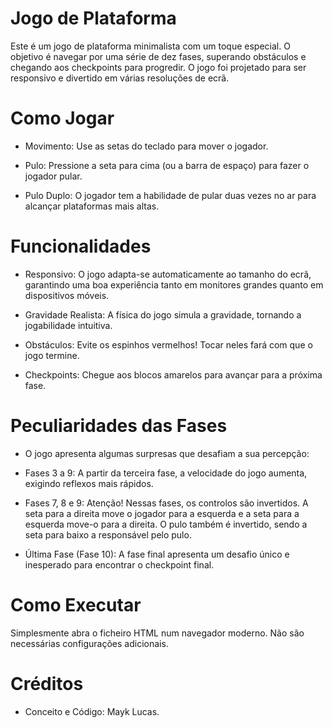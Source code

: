 # Jogo de Plataforma
Este é um jogo de plataforma minimalista com um toque especial. O objetivo é navegar por uma série de dez fases, superando obstáculos e chegando aos checkpoints para progredir. O jogo foi projetado para ser responsivo e divertido em várias resoluções de ecrã.

# Como Jogar
- Movimento: Use as setas do teclado para mover o jogador.

- Pulo: Pressione a seta para cima (ou a barra de espaço) para fazer o jogador pular.

- Pulo Duplo: O jogador tem a habilidade de pular duas vezes no ar para alcançar plataformas mais altas.

# Funcionalidades
- Responsivo: O jogo adapta-se automaticamente ao tamanho do ecrã, garantindo uma boa experiência tanto em monitores grandes quanto em dispositivos móveis.

- Gravidade Realista: A física do jogo simula a gravidade, tornando a jogabilidade intuitiva.

- Obstáculos: Evite os espinhos vermelhos! Tocar neles fará com que o jogo termine.

- Checkpoints: Chegue aos blocos amarelos para avançar para a próxima fase.

# Peculiaridades das Fases
- O jogo apresenta algumas surpresas que desafiam a sua percepção:

- Fases 3 a 9: A partir da terceira fase, a velocidade do jogo aumenta, exigindo reflexos mais rápidos.

- Fases 7, 8 e 9: Atenção! Nessas fases, os controlos são invertidos. A seta para a direita move o jogador para a esquerda e a seta para a esquerda move-o para a direita. O pulo também é invertido, sendo a seta para baixo a responsável pelo pulo.

- Última Fase (Fase 10): A fase final apresenta um desafio único e inesperado para encontrar o checkpoint final.

# Como Executar
Simplesmente abra o ficheiro HTML num navegador moderno. Não são necessárias configurações adicionais.

# Créditos
- Conceito e Código: Mayk Lucas.